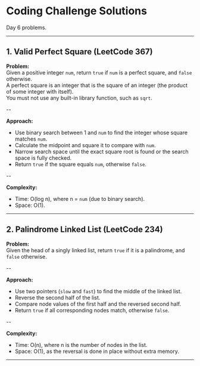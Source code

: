 # Coding Challenge Solutions

Day 6 problems.

---

## 1. Valid Perfect Square (LeetCode 367)

**Problem:**  
Given a positive integer `num`, return `true` if `num` is a perfect square, and `false` otherwise.  
A perfect square is an integer that is the square of an integer (the product of some integer with itself).  
You must not use any built-in library function, such as `sqrt`.

--

**Approach:**  
- Use binary search between 1 and `num` to find the integer whose square matches `num`.  
- Calculate the midpoint and square it to compare with `num`.  
- Narrow search space until the exact square root is found or the search space is fully checked.  
- Return `true` if the square equals `num`, otherwise `false`.  

--

**Complexity:**  
- Time: O(log n), where n = `num` (due to binary search).  
- Space: O(1).

---

## 2. Palindrome Linked List (LeetCode 234)

**Problem:**  
Given the head of a singly linked list, return `true` if it is a palindrome, and `false` otherwise.

--

**Approach:**  
- Use two pointers (`slow` and `fast`) to find the middle of the linked list.  
- Reverse the second half of the list.  
- Compare node values of the first half and the reversed second half.  
- Return `true` if all corresponding nodes match, otherwise `false`.  

--

**Complexity:**  
- Time: O(n), where n is the number of nodes in the list.  
- Space: O(1), as the reversal is done in place without extra memory.

---
